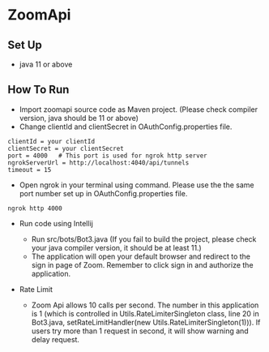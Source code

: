 # ZoomApi

## Set Up
- java 11 or above

## How To Run
- Import zoomapi source code as Maven project. (Please check compiler version, java should be 11 or above)
- Change clientId and clientSecret in OAuthConfig.properties file.
````
clientId = your clientId
clientSecret = your clientSecret
port = 4000   # This port is used for ngrok http server
ngrokServerUrl = http://localhost:4040/api/tunnels  
timeout = 15
````
- Open ngrok in your terminal using command. Please use the the same port number set up in OAuthConfig.properties file.
```
ngrok http 4000
```
- Run code using Intellij
    - Run src/bots/Bot3.java (If you fail to build the project, please check your java compiler version, it should be at least 11.)
    - The application will open your default browser and redirect to the sign in page of Zoom. Remember to click sign in and authorize the application.
    
- Rate Limit
    - Zoom Api allows 10 calls per second. The number in this application is 1 (which is controlled in Utils.RateLimiterSingleton class, line 20 in Bot3.java, setRateLimitHandler(new Utils.RateLimiterSingleton(1))). If users try more than 1 request in second, it will show warning and delay request.